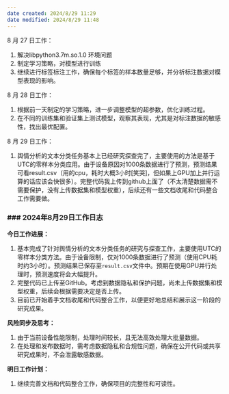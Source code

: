 ```yaml
---
date created: 2024/8/29 11:29
date modified: 2024/8/29 11:48
---
```

8 月 27 日工作：

1. 解决libpython3.7m.so.1.0 环境问题
2. 制定学习策略，对模型进行训练
3. 继续进行标签标注工作，确保每个标签的样本数量足够，并分析标注数据对模型表现的影响。

8 月 28 日工作：

1. 根据前一天制定的学习策略，进一步调整模型的超参数，优化训练过程。
2. 在不同的训练集和验证集上测试模型，观察其表现，尤其是对标注数据的敏感性，找出最优配置。


8 月 29 日工作：

1. 舆情分析的文本分类任务基本上已经研究探查完了，主要使用的方法是基于UTC的零样本分类应用。由于设备原因对1000条数据进行了预测，预测结果可看result.csv（用的cpu，耗时大概3小时[笑哭]，但如果上GPU加上并行运算的话应该会快很多）。完整代码我上传到github上面了（不太清楚数据需不需要保护，没有上传数据集和模型权重），后续还有一些文档收尾和代码整合工作需要做。

### ### 2024年8月29日工作日志

**今日工作进展：**

1. 基本完成了针对舆情分析的文本分类任务的研究与探查工作，主要使用UTC的零样本分类方法。由于设备限制，仅对1000条数据进行了预测（使用CPU耗时约3小时）。预测结果已保存至`result.csv`文件中。预期在使用GPU并行处理时，预测速度将会大幅提升。
2. 完整代码已上传至GitHub。考虑到数据隐私和保护问题，尚未上传数据集和模型权重，后续会根据需要决定是否上传。
3. 目前已开始着手文档收尾和代码整合工作，以便更好地总结和展示这一阶段的研究成果。

**风险同步及思考：**

1. 由于当前设备性能限制，处理时间较长，且无法高效处理大批量数据。
2. 在处理和发布数据时，需考虑数据隐私和合规性问题，确保在公开代码或共享研究成果时，不会泄露敏感数据。

**明日工作计划：**

1. 继续完善文档和代码整合工作，确保项目的完整性和可读性。
